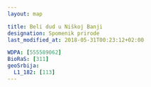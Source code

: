 ```yaml
---
layout: map

title: Beli dud u Niškoj Banji
designation: Spomenik prirode
last_modified_at: 2018-05-31T00:23:12+02:00

WDPA: [555589062]
BioRaS: [311]
geoSrbija:
  L1_182: [113]
---
```

